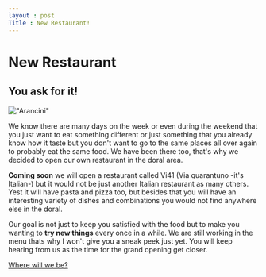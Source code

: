```yaml
---
layout : post
Title : New Restaurant!
---
```


New Restaurant
===
You ask for it!
---

!["Arancini"](http://www.alwaysfresh.com.au/system/recipe/image/0000/0011/large/MOUTH-WATERING-ARANCINI-BALLS-_2_.jpg)

We know there are many days on the week or even during the weekend that you just want to eat something different or just something that you already know how it taste but you don't want to go to the same places all over again to probably eat the same food. We have been there too, that's why we decided to open our own restaurant in the doral area.

<b>Coming soon</b> we will open a restaurant called Vi41 (Via quarantuno -it's Italian-) but it would not be just another Italian restaurant as many others. Yest it will have pasta and pizza too, but besides that you will have an interesting variety of dishes and combinations you would not find anywhere else in the doral.

Our goal is not just to keep you satisfied with the food but to make you wanting to <b>try new things</b> every once in a while.
We are still working in the menu thats why I won't give you a sneak peek just yet. You will keep hearing from us as the time for the grand opening get closer.

[Where will we be?](https://www.google.com/maps/place/10437+NW+41st+St,+Doral,+FL+33178/@25.8121178,-80.36651,17z/data=!3m1!4b1!4m2!3m1!1s0x88d9beab259b0529:0xc01ae5cd46db37fd?hl=en)

